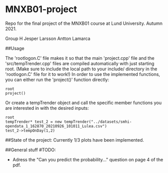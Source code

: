# MNXB01-project
Repo for the final project of the MNXB01 course at Lund University. Autumn 2021.

Group H
	Jesper Larsson
	Antton Lamarca

##Usage

The 'rootlogon.C' file makes it so that the main 'project.cpp' file and the 'src/tempTrender.cpp' files
are compiled automatically with just starting root.
(Make sure to include the local path to your include/ directory in the 'rootlogon.C' file for it to work!)
In order to use the implemented functions, you can either run the 'project()' function directly:

    root
    project()

Or create a tempTrender object and call the specific member functions you are interested in with the desired inputs:

    root
    tempTrender* test_2 = new tempTrender("../datasets/smhi-opendata_1_162870_20210926_101011_Lulea.csv")
    test_2->tempOnDay(1,2)

##State of the project:
Currently 1/3 plots have been implemented.

##General stuff #TODO:
* Adress the "Can you predict the probability..." question on page 4 of the pdf. 




